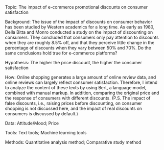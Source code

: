 Topic: The impact of e-commerce promotional discounts on consumer satisfaction

Background: The issue of the impact of discounts on consumer behavior has been studied by Western academics for a long time. As early as 1980, Della Bitta and Monro conducted a study on the impact of discounting on consumers. They concluded that consumers only pay attention to discounts when they are roughly 8.5% off, and that they perceive little change in the percentage of discounts when they vary between 50% and 70%. Do the same conclusions hold true for e-commerce platforms?

Hypothesis: The higher the price discount, the higher the consumer satisfaction

How: Online shopping generates a large amount of online review data, and online reviews can largely reflect consumer satisfaction. Therefore, I intend to analyze the content of these texts by using Bert, a language model, combined with manual markup. In addition, comparing the original price and the response of consumers with different discounts.
(P.S. The impact of false discounts, i.e., raising prices before discounting, on consumer shopping is not discussed here, and the impact of real discounts on consumers is discussed by default.)

Data: Attitude/Mood; Price

Tools: Text tools; Machine learning tools

Methods: Quantitative analysis method; Comparative study method
